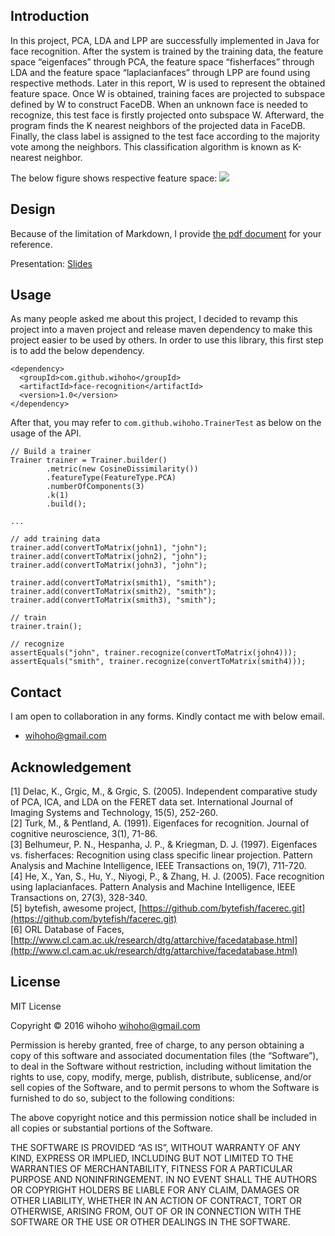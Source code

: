 ## Introduction 

In this project, PCA, LDA and LPP are successfully implemented in Java for face recognition. After the system is trained by the training data, the feature space “eigenfaces” through PCA, the feature space “fisherfaces” through LDA and the feature space “laplacianfaces” through LPP are found using respective methods. Later in this report, W is used to represent the obtained feature space. Once W is obtained, training faces are projected to subspace defined by W to construct FaceDB. When an unknown face is needed to recognize, this test face is firstly projected onto subspace W. Afterward, the program finds the K nearest neighbors of the projected data in FaceDB. Finally, the class label is assigned to the test face according to the majority vote among the neighbors. This classification algorithm is known as K-nearest neighbor. 

The below figure shows respective feature space:
![](https://lh5.googleusercontent.com/-KtrqHFBv7l8/UV1tYE4zvtI/AAAAAAAAA24/Bf8x6b3UER8/s730/Eigenfaces.jpg)

## Design
Because of the limitation of Markdown, I provide [the pdf document](https://github.com/wihoho/FaceRecognition/blob/master/doc/FaceRecognitionReport.pdf) for your reference.

Presentation: [Slides](https://github.com/wihoho/FaceRecognition/blob/master/doc/FaceRecognitionSlides.pdf)


## Usage
As many people asked me about this project, I decided to revamp this project into a maven project and release maven dependency to make this project easier to be used by
others. In order to use this library, this first step is to add the below dependency.

    <dependency>
      <groupId>com.github.wihoho</groupId>
      <artifactId>face-recognition</artifactId>
      <version>1.0</version>
    </dependency>

After that, you may refer to <code>com.github.wihoho.TrainerTest</code> as below on the usage of the API.

    // Build a trainer
    Trainer trainer = Trainer.builder()
            .metric(new CosineDissimilarity())
            .featureType(FeatureType.PCA)
            .numberOfComponents(3)
            .k(1)
            .build();

    ...

    // add training data
    trainer.add(convertToMatrix(john1), "john");
    trainer.add(convertToMatrix(john2), "john");
    trainer.add(convertToMatrix(john3), "john");

    trainer.add(convertToMatrix(smith1), "smith");
    trainer.add(convertToMatrix(smith2), "smith");
    trainer.add(convertToMatrix(smith3), "smith");

    // train
    trainer.train();

    // recognize
    assertEquals("john", trainer.recognize(convertToMatrix(john4)));
    assertEquals("smith", trainer.recognize(convertToMatrix(smith4)));

## Contact
I am open to collaboration in any forms. Kindly contact me with below email.
* wihoho@gmail.com

## Acknowledgement
[1] Delac, K., Grgic, M., & Grgic, S. (2005). Independent comparative study of PCA, ICA, and LDA on the FERET data set. International Journal of Imaging Systems and Technology, 15(5), 252-260.  
[2] Turk, M., & Pentland, A. (1991). Eigenfaces for recognition. Journal of cognitive neuroscience, 3(1), 71-86.  
[3] Belhumeur, P. N., Hespanha, J. P., & Kriegman, D. J. (1997). Eigenfaces vs. fisherfaces: Recognition using class specific linear projection. Pattern Analysis and Machine Intelligence, IEEE Transactions on, 19(7), 711-720.  
[4]  He, X., Yan, S., Hu, Y., Niyogi, P., & Zhang, H. J. (2005). Face recognition using laplacianfaces. Pattern Analysis and Machine Intelligence, IEEE Transactions on, 27(3), 328-340.  
[5] bytefish, awesome project, [https://github.com/bytefish/facerec.git](https://github.com/bytefish/facerec.git)  
[6] ORL Database of Faces, [http://www.cl.cam.ac.uk/research/dtg/attarchive/facedatabase.html](http://www.cl.cam.ac.uk/research/dtg/attarchive/facedatabase.html)


## License
MIT License

Copyright © 2016 wihoho <wihoho@gmail.com>

Permission is hereby granted, free of charge, to any person obtaining a copy of this software and associated documentation files (the “Software”), to deal in the Software without restriction, including without limitation the rights to use, copy, modify, merge, publish, distribute, sublicense, and/or sell copies of the Software, and to permit persons to whom the Software is furnished to do so, subject to the following conditions:

The above copyright notice and this permission notice shall be included in all copies or substantial portions of the Software.

THE SOFTWARE IS PROVIDED “AS IS”, WITHOUT WARRANTY OF ANY KIND, EXPRESS OR IMPLIED, INCLUDING BUT NOT LIMITED TO THE WARRANTIES OF MERCHANTABILITY, FITNESS FOR A PARTICULAR PURPOSE AND NONINFRINGEMENT. IN NO EVENT SHALL THE AUTHORS OR COPYRIGHT HOLDERS BE LIABLE FOR ANY CLAIM, DAMAGES OR OTHER LIABILITY, WHETHER IN AN ACTION OF CONTRACT, TORT OR OTHERWISE, ARISING FROM, OUT OF OR IN CONNECTION WITH THE SOFTWARE OR THE USE OR OTHER DEALINGS IN THE SOFTWARE.
